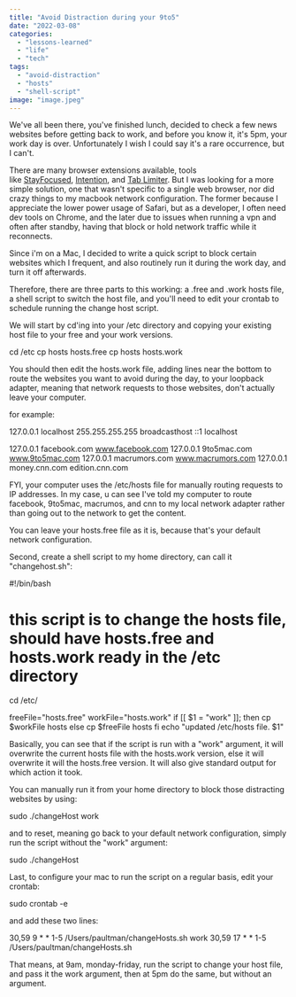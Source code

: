 ```yaml
---
title: "Avoid Distraction during your 9to5"
date: "2022-03-08"
categories: 
  - "lessons-learned"
  - "life"
  - "tech"
tags: 
  - "avoid-distraction"
  - "hosts"
  - "shell-script"
image: "image.jpeg"
---
```


We've all been there, you've finished lunch, decided to check a few news websites before getting back to work, and before you know it, it's 5pm, your work day is over. Unfortunately I wish I could say it's a rare occurrence, but I can't.

There are many browser extensions available, tools like [StayFocused](https://chrome.google.com/webstore/detail/stayfocusd/laankejkbhbdhmipfmgcngdelahlfoji?hl=en), [Intention](https://www.getintention.com/), and [Tab Limiter](https://chrome.google.com/webstore/detail/tab-limiter/pbpfchnddjilendkobiabenojlniemoh/). But I was looking for a more simple solution, one that wasn't specific to a single web browser, nor did crazy things to my macbook network configuration. The former because I appreciate the lower power usage of Safari, but as a developer, I often need dev tools on Chrome, and the later due to issues when running a vpn and often after standby, having that block or hold network traffic while it reconnects.

Since i'm on a Mac, I decided to write a quick script to block certain websites which I frequent, and also routinely run it during the work day, and turn it off afterwards.

Therefore, there are three parts to this working: a .free and .work hosts file, a shell script to switch the host file, and you'll need to edit your crontab to schedule running the change host script.

We will start by cd'ing into your /etc directory and copying your existing host file to your free and your work versions.

cd /etc
cp hosts hosts.free
cp hosts hosts.work

You should then edit the hosts.work file, adding lines near the bottom to route the websites you want to avoid during the day, to your loopback adapter, meaning that network requests to those websites, don't actually leave your computer.

for example:

127.0.0.1 localhost
255.255.255.255 broadcasthost
::1             localhost

127.0.0.1 facebook.com www.facebook.com
127.0.0.1 9to5mac.com www.9to5mac.com
127.0.0.1 macrumors.com www.macrumors.com
127.0.0.1 money.cnn.com edition.cnn.com

FYI, your computer uses the /etc/hosts file for manually routing requests to IP addresses. In my case, u can see I've told my computer to route facebook, 9to5mac, macrumos, and cnn to my local network adapter rather than going out to the network to get the content.

You can leave your hosts.free file as it is, because that's your default network configuration.

Second, create a shell script to my home directory, can call it "changehost.sh":

#!/bin/bash
# this script is to change the hosts file, should have hosts.free and hosts.work ready in the /etc directory
cd /etc/

freeFile="hosts.free"
workFile="hosts.work"
if \[\[ $1 = "work" \]\]; then
    cp $workFile hosts
else
    cp $freeFile hosts
fi
echo "updated /etc/hosts file. $1"

Basically, you can see that if the script is run with a "work" argument, it will overwrite the current hosts file with the hosts.work version, else it will overwrite it will the hosts.free version. It will also give standard output for which action it took.

You can manually run it from your home directory to block those distracting websites by using:

sudo ./changeHost work

and to reset, meaning go back to your default network configuration, simply run the script without the "work" argument:

sudo ./changeHost

Last, to configure your mac to run the script on a regular basis, edit your crontab:

sudo crontab -e

and add these two lines:

30,59 9 \* \* 1-5 /Users/paultman/changeHosts.sh work
30,59 17 \* \* 1-5 /Users/paultman/changeHosts.sh

That means, at 9am, monday-friday, run the script to change your host file, and pass it the work argument, then at 5pm do the same, but without an argument.
